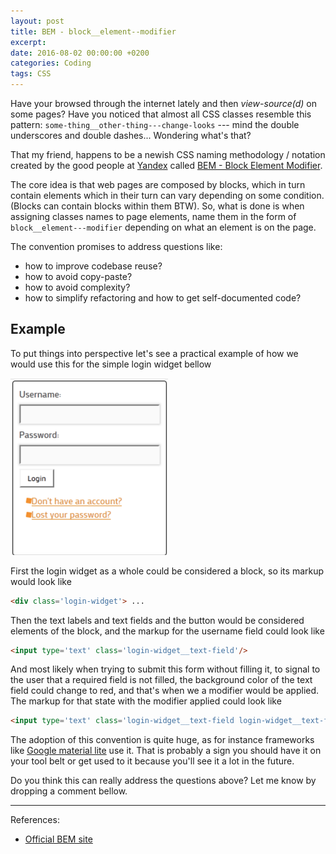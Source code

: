 ```yaml
---
layout: post
title: BEM - block__element--modifier
excerpt:
date: 2016-08-02 00:00:00 +0200
categories: Coding
tags: CSS
---
```


Have your browsed through the internet lately and then *view-source(d)* on some
pages? Have you noticed that almost all CSS classes resemble this pattern:
`some-thing__other-thing---change-looks` --- mind the double underscores and
double dashes... Wondering what's that?

That my friend, happens to be a newish CSS naming methodology / notation created
by the good people at [Yandex](https://www.yandex.ru/) called [BEM - Block Element Modifier](https://en.bem.info/).

The core idea is that web pages are composed by blocks, which in turn contain
elements which in their turn can vary depending on some condition. (Blocks can
contain blocks within them BTW).
So, what is done is when assigning classes names to page elements, name them in
the form of `block__element---modifier` depending on what an element is on the
page.

The convention promises to address questions like:

- how to improve codebase reuse?
- how to avoid copy-paste?
- how to avoid complexity?
- how to simplify refactoring and how to get self-documented code?

## Example

To put things into perspective let's see a practical example of how we would use
this for the simple login widget bellow

<img src="/content/2016/08/login-widget.png" style="width:50%">

First the login widget as a whole could be considered a block, so its markup
would look like

```html
<div class='login-widget'> ...
```

Then the text labels and text fields and the button would be considered elements
of the block, and the markup for the username field could look like

```html
<input type='text' class='login-widget__text-field'/>
```

And most likely when trying to submit this form without filling it, to signal to
the user that a required field is not filled, the background color of the text
field could change to red, and that's when we a modifier would be applied. The
markup for that state with the modifier applied could look like

```html
<input type='text' class='login-widget__text-field login-widget__text-field--empty'>
```

The adoption of this convention is quite huge, as for instance frameworks like
[Google material lite](https://getmdl.io/) use it. That is probably a sign you
should have it on your tool belt or get used to it because you'll see it a lot
in the future.

Do you think this can really address the questions above? Let me know by dropping
a comment bellow.

----
References:

- [Official BEM site](https://en.bem.info/methodology/)
